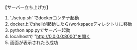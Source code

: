 【サーバー立ち上げ方】

1. './setup.sh' でdockerコンテナ起動
2. docker上でshellが起動したら/workspaceディレクトリに移動
3. python app.pyでサーバー起動
4. localhostで "http://0.0.0.0:8000"を開く
5. 画面が表示されたら成功